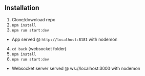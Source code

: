 ## Installation
1. Clone/download repo
2. `npm install`
3. `npm run start:dev`
* App served @ `http://localhost:8181` with nodemon
4. `cd back` (websocket folder)
5. `npm install`
6. `npm run start:dev`
* Websocket server served @ ws://localhost:3000 with nodemon
